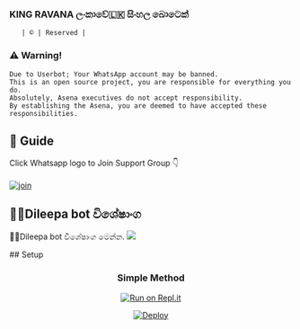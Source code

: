 ###      KING RAVANA ලංකාවේ🇱🇰 සිංහල බොටෙක්



    
       | © | Reserved |
    
    
### ⚠️ Warning! 
```
Due to Userbot; Your WhatsApp account may be banned.
This is an open source project, you are responsible for everything you do. 
Absolutely, Asena executives do not accept responsibility.
By establishing the Asena, you are deemed to have accepted these responsibilities.
```
## 📢 Guide
Click Whatsapp logo to Join Support Group 👇
<br>
<br>
  [![join](https://github.com/Alien-alfa/PublicBot/blob/main/wlogo.svg.png)](https://chat.whatsapp.com/GS7ZfzGCajz8Jylj2NqsZH)
  <div align="center">
       
  </div>
  
  ## 🐱‍👤Dileepa bot විශේෂාංග
🐱‍👤Dileepa bot විශේෂාංග මෙන්න.
<a href="https://gist.github.com/https://github.com/yasasdileepa/64b891a432607ba67e55c44f234fbd8f">
    <img src="https://img.shields.io/badge/Click%20here-purple&style=plastic">

  </a>
## Setup
<div align="center">

  ### Simple Method
  
[![Run on Repl.it](https://repl.it/badge/github/quiec/whatsAlfa)](https://replit.com/@KgAmda/KingRvana?v=1)

[![Deploy](https://www.herokucdn.com/deploy/button.svg)](https://heroku.com/deploy?template=https://github.com/yasasdileepa/slDILEEPA)
     </div>
